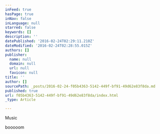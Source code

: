 ```yaml
---
inFeed: true
hasPage: true
inNav: false
inLanguage: null
starred: false
keywords: []
description: ''
datePublished: '2016-02-24T02:29:11.210Z'
dateModified: '2016-02-24T02:28:55.015Z'
authors: []
publisher:
  name: null
  domain: null
  url: null
  favicon: null
title: ''
author: []
sourcePath: _posts/2016-02-24-f05b4363-5142-449f-bf91-49d62e83f8da.md
published: true
url: f05b4363-5142-449f-bf91-49d62e83f8da/index.html
_type: Article

---
```

Music 

booooom